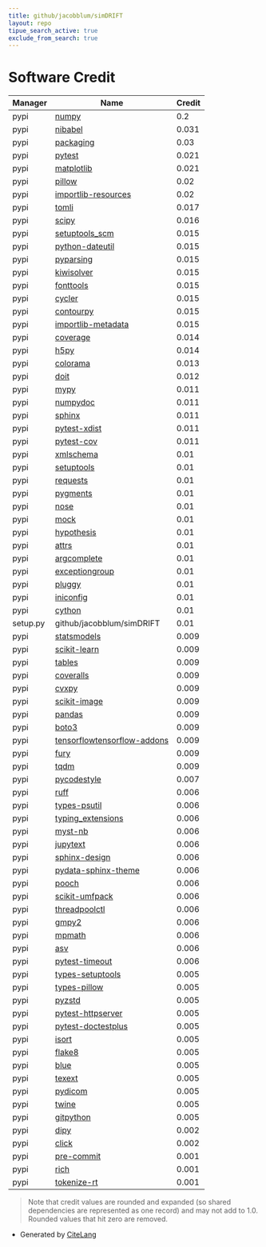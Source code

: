 ```yaml
---
title: github/jacobblum/simDRIFT
layout: repo
tipue_search_active: true
exclude_from_search: true
---
```

# Software Credit

|Manager|Name|Credit|
|-------|----|------|
|pypi|[numpy](https://numpy.org)|0.2|
|pypi|[nibabel](https://nipy.org/nibabel)|0.031|
|pypi|[packaging](https://pypi.org/project/packaging)|0.03|
|pypi|[pytest](https://docs.pytest.org/en/latest/)|0.021|
|pypi|[matplotlib](https://matplotlib.org)|0.021|
|pypi|[pillow](https://pypi.org/project/pillow)|0.02|
|pypi|[importlib-resources](https://pypi.org/project/importlib-resources)|0.02|
|pypi|[tomli](https://pypi.org/project/tomli)|0.017|
|pypi|[scipy](https://scipy.org/)|0.016|
|pypi|[setuptools_scm](https://pypi.org/project/setuptools_scm)|0.015|
|pypi|[python-dateutil](https://pypi.org/project/python-dateutil)|0.015|
|pypi|[pyparsing](https://pypi.org/project/pyparsing)|0.015|
|pypi|[kiwisolver](https://pypi.org/project/kiwisolver)|0.015|
|pypi|[fonttools](https://pypi.org/project/fonttools)|0.015|
|pypi|[cycler](https://pypi.org/project/cycler)|0.015|
|pypi|[contourpy](https://pypi.org/project/contourpy)|0.015|
|pypi|[importlib-metadata](https://pypi.org/project/importlib-metadata)|0.015|
|pypi|[coverage](https://pypi.org/project/coverage)|0.014|
|pypi|[h5py](https://pypi.org/project/h5py)|0.014|
|pypi|[colorama](https://pypi.org/project/colorama)|0.013|
|pypi|[doit](http://pydoit.org)|0.012|
|pypi|[mypy](http://www.mypy-lang.org/)|0.011|
|pypi|[numpydoc](https://pypi.org/project/numpydoc)|0.011|
|pypi|[sphinx](https://pypi.org/project/sphinx)|0.011|
|pypi|[pytest-xdist](https://pypi.org/project/pytest-xdist)|0.011|
|pypi|[pytest-cov](https://pypi.org/project/pytest-cov)|0.011|
|pypi|[xmlschema](https://pypi.org/project/xmlschema)|0.01|
|pypi|[setuptools](https://pypi.org/project/setuptools)|0.01|
|pypi|[requests](https://pypi.org/project/requests)|0.01|
|pypi|[pygments](https://pypi.org/project/pygments)|0.01|
|pypi|[nose](https://pypi.org/project/nose)|0.01|
|pypi|[mock](https://pypi.org/project/mock)|0.01|
|pypi|[hypothesis](https://pypi.org/project/hypothesis)|0.01|
|pypi|[attrs](https://pypi.org/project/attrs)|0.01|
|pypi|[argcomplete](https://pypi.org/project/argcomplete)|0.01|
|pypi|[exceptiongroup](https://pypi.org/project/exceptiongroup)|0.01|
|pypi|[pluggy](https://pypi.org/project/pluggy)|0.01|
|pypi|[iniconfig](https://pypi.org/project/iniconfig)|0.01|
|pypi|[cython](https://pypi.org/project/cython)|0.01|
|setup.py|github/jacobblum/simDRIFT|0.01|
|pypi|[statsmodels](https://pypi.org/project/statsmodels)|0.009|
|pypi|[scikit-learn](https://pypi.org/project/scikit-learn)|0.009|
|pypi|[tables](https://pypi.org/project/tables)|0.009|
|pypi|[coveralls](https://pypi.org/project/coveralls)|0.009|
|pypi|[cvxpy](https://pypi.org/project/cvxpy)|0.009|
|pypi|[scikit-image](https://pypi.org/project/scikit-image)|0.009|
|pypi|[pandas](https://pypi.org/project/pandas)|0.009|
|pypi|[boto3](https://pypi.org/project/boto3)|0.009|
|pypi|[tensorflowtensorflow-addons](https://pypi.org/project/tensorflowtensorflow-addons)|0.009|
|pypi|[fury](https://pypi.org/project/fury)|0.009|
|pypi|[tqdm](https://pypi.org/project/tqdm)|0.009|
|pypi|[pycodestyle](https://pycodestyle.pycqa.org/)|0.007|
|pypi|[ruff](https://docs.astral.sh/ruff)|0.006|
|pypi|[types-psutil](https://github.com/python/typeshed)|0.006|
|pypi|[typing_extensions](https://typing.readthedocs.io/)|0.006|
|pypi|[myst-nb](https://pypi.org/project/myst-nb)|0.006|
|pypi|[jupytext](https://pypi.org/project/jupytext)|0.006|
|pypi|[sphinx-design](https://pypi.org/project/sphinx-design)|0.006|
|pypi|[pydata-sphinx-theme](https://pypi.org/project/pydata-sphinx-theme)|0.006|
|pypi|[pooch](https://pypi.org/project/pooch)|0.006|
|pypi|[scikit-umfpack](https://pypi.org/project/scikit-umfpack)|0.006|
|pypi|[threadpoolctl](https://pypi.org/project/threadpoolctl)|0.006|
|pypi|[gmpy2](https://pypi.org/project/gmpy2)|0.006|
|pypi|[mpmath](https://pypi.org/project/mpmath)|0.006|
|pypi|[asv](https://pypi.org/project/asv)|0.006|
|pypi|[pytest-timeout](https://pypi.org/project/pytest-timeout)|0.006|
|pypi|[types-setuptools](https://pypi.org/project/types-setuptools)|0.005|
|pypi|[types-pillow](https://pypi.org/project/types-pillow)|0.005|
|pypi|[pyzstd](https://pypi.org/project/pyzstd)|0.005|
|pypi|[pytest-httpserver](https://pypi.org/project/pytest-httpserver)|0.005|
|pypi|[pytest-doctestplus](https://pypi.org/project/pytest-doctestplus)|0.005|
|pypi|[isort](https://pypi.org/project/isort)|0.005|
|pypi|[flake8](https://pypi.org/project/flake8)|0.005|
|pypi|[blue](https://pypi.org/project/blue)|0.005|
|pypi|[texext](https://pypi.org/project/texext)|0.005|
|pypi|[pydicom](https://pypi.org/project/pydicom)|0.005|
|pypi|[twine](https://pypi.org/project/twine)|0.005|
|pypi|[gitpython](https://pypi.org/project/gitpython)|0.005|
|pypi|[dipy](https://dipy.org)|0.002|
|pypi|[click](https://palletsprojects.com/p/click/)|0.002|
|pypi|[pre-commit](https://pypi.org/project/pre-commit)|0.001|
|pypi|[rich](https://pypi.org/project/rich)|0.001|
|pypi|[tokenize-rt](https://pypi.org/project/tokenize-rt)|0.001|


> Note that credit values are rounded and expanded (so shared dependencies are represented as one record) and may not add to 1.0. Rounded values that hit zero are removed.


- Generated by [CiteLang](https://github.com/vsoch/citelang)
